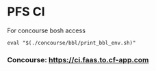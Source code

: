 # PFS CI

For concourse bosh access

```
eval "$(./concourse/bbl/print_bbl_env.sh)"
```

### Concourse: https://ci.faas.to.cf-app.com
